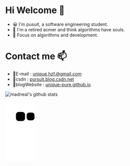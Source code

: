 <!--
**unique-pure/unique-pure** is a ✨ _special_ ✨ repository because its `README.md` (this file) appears on your GitHub profile.

Here are some ideas to get you started:

- 🔭 I’m currently working on ...
- 🌱 I’m currently learning ...
- 👯 I’m looking to collaborate on ...
- 🤔 I’m looking for help with ...
- 💬 Ask me about ...
- 📫 How to reach me: ...
- 😄 Pronouns: ...
- ⚡ Fun fact: ...
-->
# Hi Welcome 👋
- 😀 I'm pusuit, a software engineering student.
- 🌱 I'm a retired acmer and think algorithms have souls.
- 💫 Focus on algorithms and development.
# Contact me 📫
- 💬E-mail : [unique.hzf.@gmail.com](https://unique.hzf@gmail.com)
- 💬csdn : [pursuit.blog.csdn.net](https://blog.csdn.net/hzf0701?spm=1001.2101.3001.5343)
- 💬blogWebsite : [unique-pure.github.io](https://unique-pure.github.io)
  
![madneal's github stats](https://github-readme-stats.vercel.app/api?username=unique-pure&show_icons=true&theme=radical) <br/>


![Snake animation](https://github.com/unique-pure/unique-pure/blob/output/github-contribution-grid-snake.svg)
